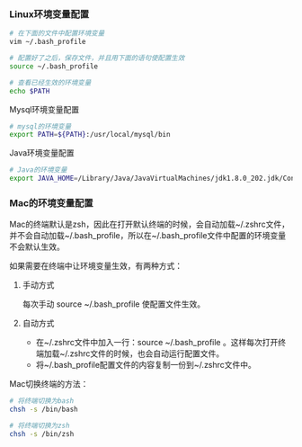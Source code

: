 ### Linux环境变量配置

```bash
# 在下面的文件中配置环境变量
vim ~/.bash_profile

# 配置好了之后，保存文件，并且用下面的语句使配置生效
source ~/.bash_profile

# 查看已经生效的环境变量
echo $PATH
```

Mysql环境变量配置

```bash
# mysql的环境变量
export PATH=${PATH}:/usr/local/mysql/bin
```

Java环境变量配置

```bash
# Java的环境变量
export JAVA_HOME=/Library/Java/JavaVirtualMachines/jdk1.8.0_202.jdk/Contents/Home
```

### Mac的环境变量配置

Mac的终端默认是zsh，因此在打开默认终端的时候，会自动加载~/.zshrc文件，并不会自动加载~/.bash_profile，所以在~/.bash_profile文件中配置的环境变量不会默认生效。

如果需要在终端中让环境变量生效，有两种方式：

1. 手动方式
   
   每次手动 source ~/.bash_profile 使配置文件生效。

2. 自动方式
   
   * 在~/.zshrc文件中加入一行：source ~/.bash_profile 。这样每次打开终端加载~/.zshrc文件的时候，也会自动运行配置文件。
   * 将~/.bash_profile配置文件的内容复制一份到~/.zshrc文件中。

Mac切换终端的方法：

```bash
# 将终端切换为bash
chsh -s /bin/bash

# 将终端切换为zsh
chsh -s /bin/zsh
```

